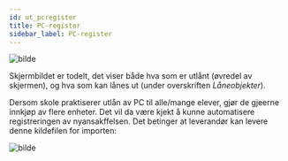 ```yaml
---
id: ut_pcregister
title: PC-register
sidebar_label: PC-register
---
```

![bilde](https://user-images.githubusercontent.com/80097133/137704430-f90ddac1-813d-4f9e-a08f-6722e29c97ea.png)

Skjermbildet er todelt, det viser både hva som er utlånt (øvredel av skjermen), og hva som kan lånes ut (under overskriften _Låneobjekter_).

Dersom skole praktiserer utlån av PC til alle/mange elever, gjør de gjeerne innkjøp av flere enheter. Det vil da være kjekt å kunne automatisere registreringen av nyansakffelsen. Det betinger at leverandør kan levere denne kildefilen for importen:

![bilde](https://user-images.githubusercontent.com/80097133/137712122-479d186b-652d-4db3-97ce-7afa36eda590.png)
